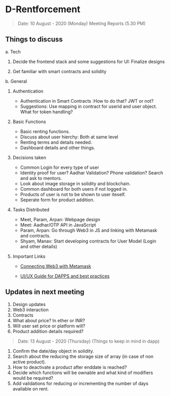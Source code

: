 # D-Rentforcement

> Date: 10 August - 2020 (Monday) Meeting Reports (5.30 PM)

## Things to discuss

a. Tech

1. Decide the frontend stack and some suggestions for UI: Finalize designs

2. Get familiar with smart contracts and solidity

b. General

1. Authentication
    - Authentication in Smart Contracts :How to do that? JWT or not?
    - Suggestions: Use mapping in contract for userid and user object. What for token handling?
2. Basic Functions
    - Basic renting functions.
    - Discuss about user hierchy: Both at same level
    - Renting terms and details needed.
    - Dashboard details and other things.

3. Decisions taken
    - Common Login for every type of user
    - Identity proof for user? Aadhar Validation? Phone validation? Search and ask to mentors.
    - Look about image storage in solidity and blockchain.
    - Common dashboard for both users if not logged in.
    - Products of user is not to be shown to user iteself.
    - Seperate form for product addition.

4. Tasks Distributed
    - Meet, Param, Arpan: Webpage design
    - Meet: Aadhar/OTP API in JavaScript
    - Param, Arpan: Go through Web3 in JS and linking with Metamask and contracts.
    - Shyam, Manav: Start developing contracts for User Model (Login and other details)

5. Important Links

    - [Connecting Web3 with Metamask](https://medium.com/@awantoch/how-to-connect-web3-js-to-metamask-in-2020-fee2b2edf58a)

    - [UI/UX Guide for DAPPS and best practices](https://rimble.consensys.design/guides/ux)

## Updates in next meeting

1. Design updates
2. Web3 interaction
3. Contracts
4. What about price? In ether or INR?
5. Will user set price or platform will?
6. Product addition details required?

> Date: 13 August - 2020 (Thursday) (Things to keep in mind in dapp)

1. Confirm the date/day object in solidity.
2. Search about the reducing the storage size of array (in case of non active product).
3. How to deactivate a product after enddate is reached?
4. Decide which functions will be ownable and what kind of modifiers would be required?
5. Add validations for reducing or incrementing the number of days available on rent.
